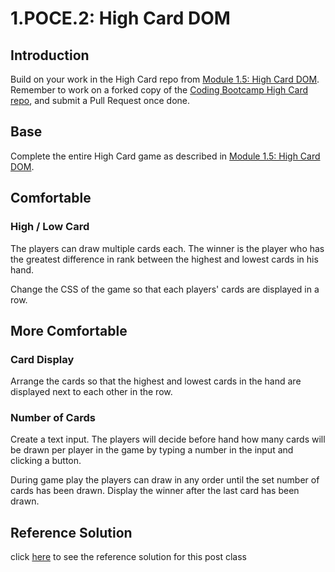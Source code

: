 # 1.POCE.2: High Card DOM

## Introduction

Build on your work in the High Card repo from [Module 1.5: High Card DOM](../1.3-high-card-dom.md). Remember to work on a forked copy of the [Coding Bootcamp High Card repo](https://github.com/rocketacademy/high-card-bootcamp), and submit a Pull Request once done.

## Base

Complete the entire High Card game as described in [Module 1.5: High Card DOM](../1.3-high-card-dom.md).

## Comfortable

### High / Low Card

The players can draw multiple cards each. The winner is the player who has the greatest difference in rank between the highest and lowest cards in his hand.

Change the CSS of the game so that each players' cards are displayed in a row.

## More Comfortable

### Card Display

Arrange the cards so that the highest and lowest cards in the hand are displayed next to each other in the row.

### Number of Cards

Create a text input. The players will decide before hand how many cards will be drawn per player in the game by typing a number in the input and clicking a button.

During game play the players can draw in any order until the set number of cards has been drawn. Display the winner after the last card has been drawn.

## Reference Solution

click [here](https://github.com/rocketacademy/high-card-bootcamp/tree/solution-base) to see the reference solution for this post class

